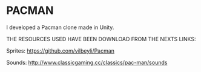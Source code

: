 # PACMAN


I developed a Pacman clone made in Unity. 

THE RESOURCES USED HAVE BEEN DOWNLOAD FROM THE NEXTS LINKS: 

Sprites: https://github.com/vilbeyli/Pacman

Sounds: http://www.classicgaming.cc/classics/pac-man/sounds
